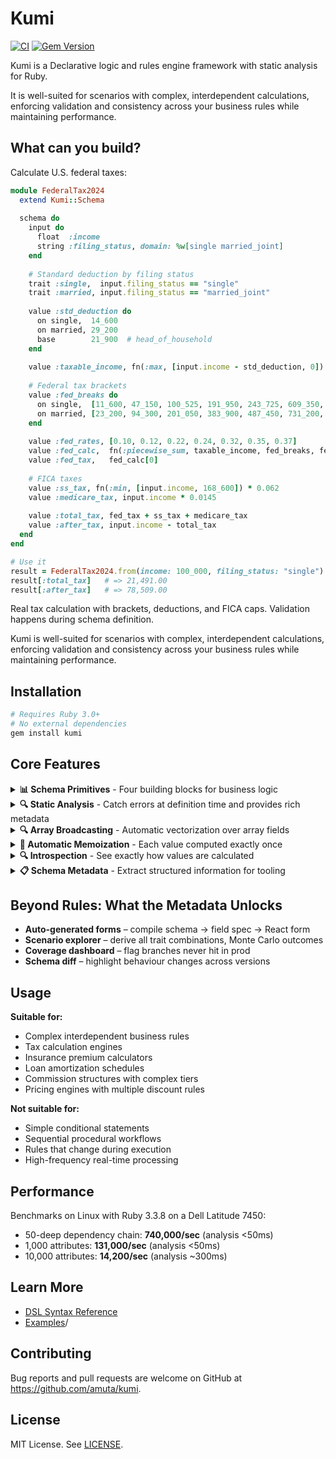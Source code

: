 # Kumi 

[![CI](https://github.com/amuta/kumi/workflows/CI/badge.svg)](https://github.com/amuta/kumi/actions)
[![Gem Version](https://badge.fury.io/rb/kumi.svg)](https://badge.fury.io/rb/kumi)

Kumi is a Declarative logic and rules engine framework with static analysis for Ruby.

It is well-suited for scenarios with complex, interdependent calculations, enforcing validation and consistency across your business rules while maintaining performance.


## What can you build?

Calculate U.S. federal taxes:

```ruby
module FederalTax2024
  extend Kumi::Schema
  
  schema do
    input do
      float  :income
      string :filing_status, domain: %w[single married_joint]
    end
    
    # Standard deduction by filing status
    trait :single,  input.filing_status == "single"
    trait :married, input.filing_status == "married_joint"
    
    value :std_deduction do
      on single,  14_600
      on married, 29_200
      base        21_900  # head_of_household
    end
    
    value :taxable_income, fn(:max, [input.income - std_deduction, 0])
    
    # Federal tax brackets
    value :fed_breaks do
      on single,  [11_600, 47_150, 100_525, 191_950, 243_725, 609_350, Float::INFINITY]
      on married, [23_200, 94_300, 201_050, 383_900, 487_450, 731_200, Float::INFINITY]
    end
    
    value :fed_rates, [0.10, 0.12, 0.22, 0.24, 0.32, 0.35, 0.37]
    value :fed_calc,  fn(:piecewise_sum, taxable_income, fed_breaks, fed_rates)
    value :fed_tax,   fed_calc[0]
    
    # FICA taxes
    value :ss_tax, fn(:min, [input.income, 168_600]) * 0.062
    value :medicare_tax, input.income * 0.0145
    
    value :total_tax, fed_tax + ss_tax + medicare_tax
    value :after_tax, input.income - total_tax
  end
end

# Use it
result = FederalTax2024.from(income: 100_000, filing_status: "single")
result[:total_tax]   # => 21,491.00
result[:after_tax]   # => 78,509.00
```

Real tax calculation with brackets, deductions, and FICA caps. Validation happens during schema definition.

Kumi is well-suited for scenarios with complex, interdependent calculations, enforcing validation and consistency across your business rules while maintaining performance.

## Installation

```bash
# Requires Ruby 3.0+
# No external dependencies
gem install kumi
```

## Core Features

<details>
<summary><strong>📊 Schema Primitives</strong> - Four building blocks for business logic</summary>

### Schema Primitives

Kumi schemas are built from four primitives:

**Inputs** define the data flowing into your schema with built-in validation:
```ruby
input do
  float :price, domain: 0..1000.0      # Validates range
  integer :quantity, domain: 1..10000   # Validates range
  string :tier, domain: %w[standard premium]  # Validates inclusion
end
```

**Values** are computed attributes that automatically memoize their results
```ruby
value :subtotal, input.price * input.quantity
value :tax_rate, 0.08
value :tax_amount, subtotal * tax_rate
```

**Traits** are boolean conditions that enable branching logic:
```ruby
trait :bulk_order, input.quantity >= 100
trait :premium_customer, input.tier == "premium"

value :discount do
  on bulk_order, premium_customer, 0.25  # 25% for bulk premium orders
  on bulk_order, 0.15                     # 15% for bulk orders
  on premium_customer, 0.10               # 10% for premium customers
  base 0.0                                # No discount otherwise
end
```

**Functions** provide computational building blocks:

```ruby
value :final_price, [subtotal - discount_amount, 0].max
value :monthly_payment, fn(:pmt, rate: 0.05/12, nper: 36, pv: -loan_amount)
```
Note: You can find a list all core functions in [docs/FUNCTIONS.md](docs/FUNCTIONS.md)

</details>

<details>
<summary><strong>🔍 Static Analysis</strong> - Catch errors at definition time and provides rich metadata</summary>

### Static Analysis

Kumi catches many types of business logic errors that cause runtime failures or silent bugs:

```ruby
module InsurancePolicyPricer
  extend Kumi::Schema
  
  schema do
    input do
      integer :age, domain: 18..80
      string :risk_category, domain: %w[low medium high]
      float :coverage_amount, domain: 50_000..2_000_000
      integer :years_experience, domain: 0..50
      boolean :has_claims
    end
    
    # Risk assessment with subtle interdependencies
    trait :young_driver, input.age < 25
    trait :experienced, input.years_experience >= 5
    trait :high_risk, input.risk_category == "high"
    trait :senior_driver, input.age >= 65
    
    # Base premium calculation
    value :base_premium, input.coverage_amount * 0.02
    
    # Experience adjustment with subtle circular reference
    value :experience_factor do
      on experienced & young_driver, experience_discount * 0.8  # ❌ Uses experience_discount before it's defined
      on experienced, 0.85
      on young_driver, 1.25
      base 1.0
    end
    
    # Risk multipliers that create impossible combinations
    value :risk_multiplier do
      on high_risk & experienced, 1.5    # High risk but experienced
      on high_risk, 2.0                  # Just high risk
      on low_risk & young_driver, 0.9    # ❌ low_risk is undefined (typo for input.risk_category)
      base 1.0
    end
    
    # Claims history impact
    trait :claims_free, fn(:not, input.has_claims)
    trait :perfect_record, claims_free & experienced & fn(:not, young_driver)
    
    # Discount calculation with type error
    value :experience_discount do
      on perfect_record, input.years_experience + "%" # ❌ String concatenation with integer
      on claims_free, 0.95
      base 1.0
    end
    
    # Premium calculation chain
    value :adjusted_premium, base_premium * experience_factor * risk_multiplier
    
    # Age-based impossible logic
    trait :mature_professional, senior_driver & experienced & young_driver  # ❌ Can't be senior AND young
    
    # Final premium with self-referencing cascade
    value :final_premium do
      on mature_professional, adjusted_premium * 0.8
      on senior_driver, adjusted_premium * senior_adjustment  # ❌ senior_adjustment undefined
      base final_premium * 1.1  # ❌ Self-reference in base case
    end
    
    # Monthly payment calculation with function arity error
    value :monthly_payment, fn(:divide, final_premium)  # ❌ divide needs 2 arguments, got 1
  end
end

# Static analysis catches these errors:
# ❌ Circular reference: experience_factor → experience_discount → experience_factor
# ❌ Undefined reference: low_risk (should be input.risk_category == "low")
# ❌ Type mismatch: integer + string in experience_discount
# ❌ Impossible conjunction: senior_driver & young_driver
# ❌ Undefined reference: senior_adjustment
# ❌ Self-reference cycle: final_premium references itself in base case
# ❌ Function arity error: divide expects 2 arguments, got 1
```

**Bounded Recursion**: Kumi allows mutual recursion when cascade conditions are mutually exclusive:

```ruby
trait :is_forward, input.operation == "forward"
trait :is_reverse, input.operation == "reverse"

# Safe mutual recursion - conditions are mutually exclusive
value :forward_processor do
  on is_forward, input.value * 2        # Direct calculation
  on is_reverse, reverse_processor + 10  # Delegates to reverse (safe)
  base "invalid operation"
end

value :reverse_processor do
  on is_forward, forward_processor - 5   # Delegates to forward (safe) 
  on is_reverse, input.value / 2         # Direct calculation
  base "invalid operation"
end

# Usage examples:
# operation="forward", value=10  => forward: 20, reverse: 15
# operation="reverse", value=10  => forward: 15, reverse: 5  
# operation="unknown", value=10  => both: "invalid operation"
```

This compiles because `operation` can only be "forward" or "reverse", never both. Each recursion executes one step before hitting a direct calculation.

</details>

<details>
<summary><strong>🔍 Array Broadcasting</strong> - Automatic vectorization over array fields</summary>

### Array Broadcasting

Kumi broadcasts operations over array fields for element-wise computation:

```ruby
schema do
  input do
    array :line_items do
      float   :price
      integer :quantity
      string  :category
    end
    float :tax_rate
  end

  # Element-wise computation - broadcasts over each item
  value :subtotals, input.line_items.price * input.line_items.quantity
  
  # Element-wise traits - applied to each item
  trait :is_taxable, (input.line_items.category != "digital")
  
  # Aggregation operations - consume arrays to produce scalars
  value :total_subtotal, fn(:sum, subtotals)
  value :item_count, fn(:size, input.line_items)
end
```

**Dimension Mismatch Detection**: Operations across different arrays generate error messages:

```ruby
schema do
  input do
    array :items do
      string :name
    end
    array :logs do  
      string :user_name
    end
  end

  # This generates an error
  trait :same_name, input.items.name == input.logs.user_name
end

# Error:
# Cannot broadcast operation across arrays from different sources: items, logs. 
# Problem: Multiple operands are arrays from different sources:
#   - Operand 1 resolves to array(string) from array 'items'
#   - Operand 2 resolves to array(string) from array 'logs'
# Direct operations on arrays from different sources is ambiguous and not supported.
```

</details>

<details>
<summary><strong>💾 Automatic Memoization</strong> - Each value computed exactly once</summary>

### Automatic Memoization

Each value is computed exactly once:

```ruby
runner = FederalTax2024.from(income: 250_000, filing_status: "married_joint")

# First access computes full dependency chain
runner[:total_tax]     # => 53,155.20

# Subsequent access uses cached values
runner[:fed_tax]       # => 39,077.00 (cached)
runner[:after_tax]     # => 196,844.80 (cached)
```

</details>

<details>
<summary><strong>🔍 Introspection</strong> - See exactly how values are calculated</summary>

### Introspection

Show how values are calculated:

```ruby
Kumi::Explain.call(FederalTax2024, :fed_tax, inputs: {income: 100_000, filing_status: "single"})
# => fed_tax = fed_calc[0]
#    = (fed_calc = piecewise_sum(taxable_income, fed_breaks, fed_rates)
#       = piecewise_sum(85,400, [11,600, 47,150, ...], [0.10, 0.12, ...])
#       = [15,099.50, 0.22])
#    = 15,099.50
```

</details>

<details>
<summary><strong>📋 Schema Metadata</strong> - Extract structured information for tooling</summary>

### Schema Metadata

Access structured metadata for building tools like form generators and dependency analyzers:

```ruby
metadata = FederalTax2024.schema_metadata

# Processed metadata (tool-friendly)
metadata.inputs           # Input field types and domains  
metadata.values           # Value declarations with dependencies
metadata.traits           # Trait conditions and metadata
metadata.functions        # Function registry information

# Raw analyzer state (advanced usage)
metadata.dependencies     # Dependency graph between declarations
metadata.evaluation_order # Topologically sorted computation order
metadata.inferred_types   # Type inference results
metadata.declarations     # Raw AST declaration nodes

# Export formats
metadata.to_h             # Serializable hash for JSON/APIs
metadata.to_json_schema   # JSON Schema for input validation
```

The SchemaMetadata interface provides both processed metadata for tool development and raw analyzer state for advanced use cases. Complete documentation available in the SchemaMetadata class and [docs/schema_metadata.md](docs/schema_metadata.md).

</details>

## Beyond Rules: What the Metadata Unlocks
* **Auto-generated forms** – compile schema → field spec → React form
* **Scenario explorer** – derive all trait combinations, Monte Carlo outcomes
* **Coverage dashboard** – flag branches never hit in prod
* **Schema diff** – highlight behaviour changes across versions

## Usage

**Suitable for:**
- Complex interdependent business rules
- Tax calculation engines
- Insurance premium calculators
- Loan amortization schedules
- Commission structures with complex tiers
- Pricing engines with multiple discount rules

**Not suitable for:**
- Simple conditional statements
- Sequential procedural workflows  
- Rules that change during execution
- High-frequency real-time processing

## Performance

Benchmarks on Linux with Ruby 3.3.8 on a Dell Latitude 7450:
- 50-deep dependency chain: **740,000/sec** (analysis <50ms)
- 1,000 attributes:         **131,000/sec** (analysis <50ms)
- 10,000 attributes:        **14,200/sec**  (analysis ~300ms)

## Learn More

- [DSL Syntax Reference](docs/SYNTAX.md)
- [Examples](examples/)/

## Contributing

Bug reports and pull requests are welcome on GitHub at https://github.com/amuta/kumi.

## License

MIT License. See [LICENSE](LICENSE).
